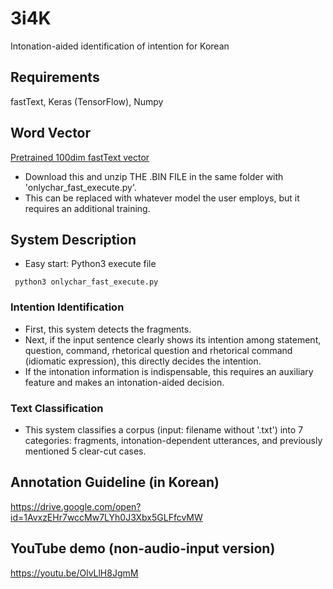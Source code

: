 # 3i4K
Intonation-aided identification of intention for Korean

## Requirements
fastText, Keras (TensorFlow), Numpy

## Word Vector
[Pretrained 100dim fastText vector](https://drive.google.com/open?id=1jHbjOcnaLourFzNuP47yGQVhBTq6Wgor)
* Download this and unzip THE .BIN FILE in the same folder with 'onlychar_fast_execute.py'.
* This can be replaced with whatever model the user employs, but it requires an additional training.

## System Description
* Easy start: Python3 execute file
<pre><code> python3 onlychar_fast_execute.py </code></pre>

### Intention Identification
 - First, this system detects the fragments.
 - Next, if the input sentence clearly shows its intention among statement, question, command, rhetorical question and rhetorical command (idiomatic expression), this directly decides the intention.
 - If the intonation information is indispensable, this requires an auxiliary feature and makes an intonation-aided decision.
 
### Text Classification
 - This system classifies a corpus (input: filename without '.txt') into 7 categories: fragments, intonation-dependent utterances, and previously mentioned 5 clear-cut cases.

## Annotation Guideline (in Korean)
https://drive.google.com/open?id=1AvxzEHr7wccMw7LYh0J3Xbx5GLFfcvMW

## YouTube demo (non-audio-input version)
https://youtu.be/OlvLlH8JgmM
